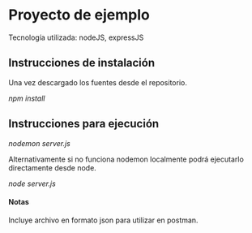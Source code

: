 # Proyecto de ejemplo
Tecnología utilizada: nodeJS, expressJS

## Instrucciones de instalación
Una vez descargado los fuentes desde el repositorio.

*npm install*

## Instrucciones para ejecución
*nodemon server.js*

Alternativamente si no funciona nodemon localmente podrá ejecutarlo directamente desde node.

*node server.js*

#### Notas
Incluye archivo en formato json para utilizar en postman.

